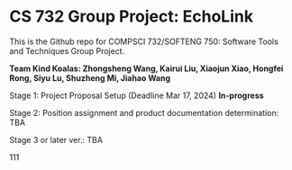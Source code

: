 # CS 732 Group Project: EchoLink

This is the Github repo for COMPSCI 732/SOFTENG 750: Software Tools and Techniques Group Project.

**Team Kind Koalas: Zhongsheng Wang, Kairui Liu, Xiaojun Xiao, Hongfei Rong, Siyu Lu, Shuzheng Mi, Jiahao Wang**

Stage 1: Project Proposal Setup (Deadline Mar 17, 2024) **In-progress**

Stage 2: Position assignment and product documentation determination: TBA

Stage 3 or later ver.: TBA

111